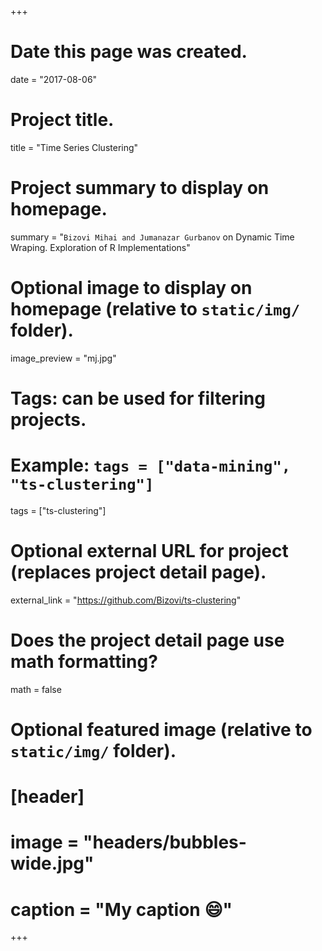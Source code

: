 +++
# Date this page was created.
date = "2017-08-06"

# Project title.
title = "Time Series Clustering"

# Project summary to display on homepage.
summary = "`Bizovi Mihai and Jumanazar Gurbanov` on Dynamic Time Wraping. Exploration of R Implementations"

# Optional image to display on homepage (relative to `static/img/` folder).
image_preview = "mj.jpg"

# Tags: can be used for filtering projects.
# Example: `tags = ["data-mining", "ts-clustering"]`
tags = ["ts-clustering"]

# Optional external URL for project (replaces project detail page).
external_link = "https://github.com/Bizovi/ts-clustering"

# Does the project detail page use math formatting?
math = false

# Optional featured image (relative to `static/img/` folder).
# [header]
# image = "headers/bubbles-wide.jpg"
# caption = "My caption :smile:"

+++
